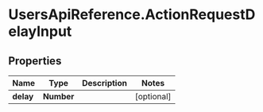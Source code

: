 # UsersApiReference.ActionRequestDelayInput

## Properties

Name | Type | Description | Notes
------------ | ------------- | ------------- | -------------
**delay** | **Number** |  | [optional] 


